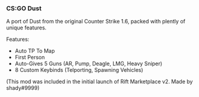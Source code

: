 ### CS:GO Dust
A port of Dust from the original Counter Strike 1.6, packed with plently of unique features.

Features: 
- Auto TP To Map
- First Person
- Auto-Gives 5 Guns (AR, Pump, Deagle, LMG, Heavy Sniper)
- 8 Custom Keybinds (Telporting, Spawning Vehicles)

(This mod was included in the initial launch of Rift Marketplace v2. Made by shady#9999)
